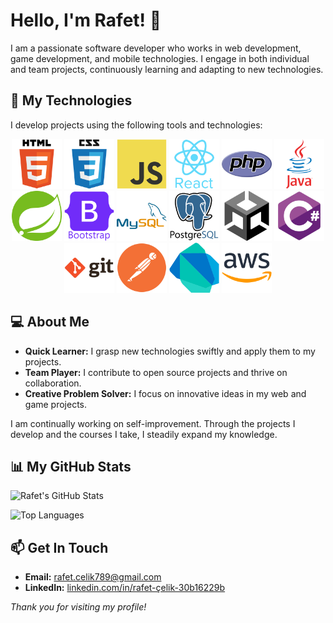 # Hello, I'm Rafet! 👋

I am a passionate software developer who works in web development, game development, and mobile technologies. I engage in both individual and team projects, continuously learning and adapting to new technologies.

## 🚀 My Technologies

I develop projects using the following tools and technologies:

<p align="center">
  <img src="https://raw.githubusercontent.com/devicons/devicon/master/icons/html5/html5-original-wordmark.svg" alt="HTML5" width="80" height="80"/>
  <img src="https://raw.githubusercontent.com/devicons/devicon/master/icons/css3/css3-original-wordmark.svg" alt="CSS3" width="80" height="80"/>
  <img src="https://raw.githubusercontent.com/devicons/devicon/master/icons/javascript/javascript-original.svg" alt="JavaScript" width="80" height="80"/>
  <img src="https://raw.githubusercontent.com/devicons/devicon/master/icons/react/react-original-wordmark.svg" alt="React" width="80" height="80"/>
  <img src="https://raw.githubusercontent.com/devicons/devicon/master/icons/php/php-original.svg" alt="PHP" width="80" height="80"/>
  <img src="https://raw.githubusercontent.com/devicons/devicon/master/icons/java/java-original-wordmark.svg" alt="Java" width="80" height="80"/>
  <img src="https://raw.githubusercontent.com/devicons/devicon/master/icons/spring/spring-original.svg" alt="Spring Boot" width="80" height="80"/>
  <img src="https://raw.githubusercontent.com/devicons/devicon/master/icons/bootstrap/bootstrap-plain-wordmark.svg" alt="Bootstrap" width="80" height="80"/>
  <img src="https://raw.githubusercontent.com/devicons/devicon/master/icons/mysql/mysql-original-wordmark.svg" alt="MySQL" width="80" height="80"/>
  <img src="https://raw.githubusercontent.com/devicons/devicon/master/icons/postgresql/postgresql-original-wordmark.svg" alt="PostgreSQL" width="80" height="80"/>
  <img src="https://raw.githubusercontent.com/devicons/devicon/master/icons/unity/unity-original.svg" alt="Unity" width="80" height="80"/>
  <img src="https://raw.githubusercontent.com/devicons/devicon/master/icons/csharp/csharp-original.svg" alt="C#" width="80" height="80"/>
  <img src="https://raw.githubusercontent.com/devicons/devicon/master/icons/git/git-original-wordmark.svg" alt="Git" width="80" height="80"/>
  <img src="https://raw.githubusercontent.com/devicons/devicon/master/icons/postman/postman-original.svg" alt="Postman" width="80" height="80"/>
  <img src="https://raw.githubusercontent.com/devicons/devicon/master/icons/dart/dart-original.svg" alt="Dart" width="80" height="80"/>
  <img src="https://raw.githubusercontent.com/devicons/devicon/master/icons/amazonwebservices/amazonwebservices-original.svg" alt="AWS" width="80" height="80"/>
</p>

## 💻 About Me

- **Quick Learner:** I grasp new technologies swiftly and apply them to my projects.
- **Team Player:** I contribute to open source projects and thrive on collaboration.
- **Creative Problem Solver:** I focus on innovative ideas in my web and game projects.

I am continually working on self-improvement. Through the projects I develop and the courses I take, I steadily expand my knowledge.

## 📊 My GitHub Stats

![Rafet's GitHub Stats](https://github-readme-stats.vercel.app/api?username=rafettcelikk&show_icons=true&theme=radical)

![Top Languages](https://github-readme-stats.vercel.app/api/top-langs/?username=rafettcelikk&layout=compact&theme=radical)

## 📫 Get In Touch

- **Email:** [rafet.celik789@gmail.com](mailto:rafet.celik789@gmail.com)
- **LinkedIn:** [linkedin.com/in/rafet-çelik-30b16229b](https://linkedin.com/in/rafet-çelik-30b16229b)

_Thank you for visiting my profile!_
